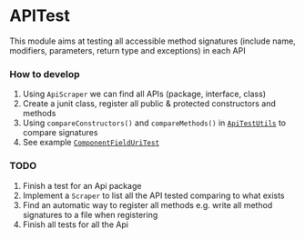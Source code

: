 # APITest

This module aims at testing all accessible method signatures (include name, modifiers, parameters, return type and exceptions) in each API

### How to develop
1. Using `ApiScraper` we can find all APIs (package, interface, class)
2. Create a junit class, register all public & protected constructors and methods
3. Using `compareConstructors()` and `compareMethods()` in [`ApiTestUtils`](https://github.com/GabrielXia/ApiTest/blob/master/src/main/java/org/terasology/testUtil/ApiTestUtils.java) to compare signatures
4. See example [`ComponentFieldUriTest`](https://github.com/GabrielXia/ApiTest/blob/master/src/test/java/org/terasology/engine/ComponentFieldUriTest.java)

### TODO
1. Finish a test for an Api package
2. Implement a `Scraper` to list all the API tested comparing to what exists
3. Find an automatic way to register all methods e.g. write all method signatures to a file when registering
4. Finish all tests for all the Api